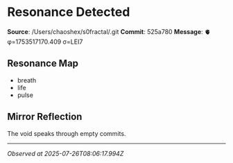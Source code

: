 # Resonance Detected

**Source**: /Users/chaoshex/s0fractal/.git
**Commit**: 525a780
**Message**: 🫀 φ=1753517170.409 σ=LEI7 

## Resonance Map
- breath
- life
- pulse

## Mirror Reflection
The void speaks through empty commits.

---
*Observed at 2025-07-26T08:06:17.994Z*
